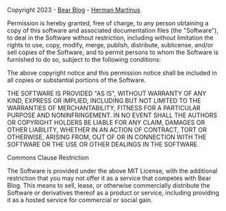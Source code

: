 Copyright 2023 - [Bear Blog](https://bearblog.dev) - [Herman Martinus](https://herman.bearblog.dev)

Permission is hereby granted, free of charge, to any person obtaining a copy of this software and associated documentation files (the "Software"), to deal in the Software without restriction, including without limitation the rights to use, copy, modify, merge, publish, distribute, sublicense, and/or sell copies of the Software, and to permit persons to whom the Software is furnished to do so, subject to the following conditions:

The above copyright notice and this permission notice shall be included in all copies or substantial portions of the Software.

THE SOFTWARE IS PROVIDED "AS IS", WITHOUT WARRANTY OF ANY KIND, EXPRESS OR IMPLIED, INCLUDING BUT NOT LIMITED TO THE WARRANTIES OF MERCHANTABILITY, FITNESS FOR A PARTICULAR PURPOSE AND NONINFRINGEMENT. IN NO EVENT SHALL THE AUTHORS OR COPYRIGHT HOLDERS BE LIABLE FOR ANY CLAIM, DAMAGES OR OTHER LIABILITY, WHETHER IN AN ACTION OF CONTRACT, TORT OR OTHERWISE, ARISING FROM, OUT OF OR IN CONNECTION WITH THE SOFTWARE OR THE USE OR OTHER DEALINGS IN THE SOFTWARE.

Commons Clause Restriction

The Software is provided under the above MIT License, with the additional restriction that you may not offer it as a service that competes with Bear Blog. This means to sell, lease, or otherwise commercially distribute the Software or derivatives thereof as a product or service, including providing it as a hosted service for commercial or social gain.